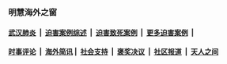 
### 明慧海外之窗

####  [武汉肺炎](indexes/365.md?t=02031200) &nbsp;|&nbsp;  [迫害案例综述](indexes/328.md?t=02031200) &nbsp;|&nbsp; [迫害致死案例](indexes/277.md?t=02031200)  &nbsp;|&nbsp; [更多迫害案例](indexes/81.md?t=02031200)  &nbsp;|&nbsp; 
####  [时事评论](indexes/251.md?t=02031200) &nbsp;|&nbsp; [海外简讯](indexes/245.md?t=02031200)&nbsp;|&nbsp;  [社会支持](indexes/140.md?t=02031200) &nbsp;|&nbsp; [褒奖决议](indexes/282.md?t=02031200) &nbsp;|&nbsp; [社区报道](indexes/91.md?t=02031200)  &nbsp;|&nbsp; [天人之间](indexes/78.md?t=02031200) 

